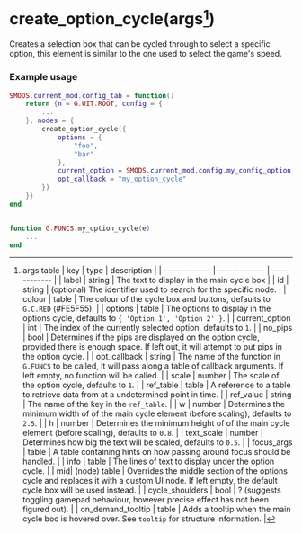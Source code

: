 # create_option_cycle(args[^1])
Creates a selection box that can be cycled through to select a specific option, this element is similar to the one used to select the game's speed.

### Example usage
```lua
SMODS.current_mod.config_tab = function()
    return {n = G.UIT.ROOT, config = {
        ...
    }, nodes = {
        create_option_cycle({
            options = {
                "foo",
                "bar"
            },
            current_option = SMODS.current_mod.config.my_config_option,
            opt_callback = "my_option_cycle"
        })
    }}
end


function G.FUNCS.my_option_cycle(e)
    ...
end
```
[^1]: args table
    | key  | type | description |
    | ------------- | ------------- | ------------- |
    | label | string | The text to display in the main cycle box |
    | id | string | (optional) The identifier used to search for the specific node. |
    | colour  | table  | The colour of the cycle box and buttons, defaults to `G.C.RED` (#FE5F55). |
    | options | table | The options to display in the options cycle, defaults to `{ 'Option 1', 'Option 2' }`. |
    | current_option | int | The index of the currently selected option, defaults to `1`.  |
    | no_pips | bool | Determines if the pips are displayed on the option cycle, provided there is enough space. If left out, it will attempt to put pips in the option cycle. |
    | opt_callback | string | The name of the function in `G.FUNCS` to be called, it will pass along a table of callback arguments[^2]. If left empty, no function will be called. |
    | scale | number | The scale of the option cycle, defaults to `1`. |
    | ref_table | table | A reference to a table to retrieve data from at a undetermined point in time. |
    | ref_value | string | The name of the key in the `ref_table`. |
    | w | number | Determines the minimum width of of the main cycle element (before scaling), defaults to `2.5`. |
    | h | number | Determines the minimum height of of the main cycle element (before scaling), defaults to `0.8`. |
    | text_scale | number | Determines how big the text will be scaled, defaults to `0.5`. |
    | focus_args | table | A table containing hints on how passing around focus should be handled. |
    | info | table | The lines of text to display under the option cycle. |
    | mid| (node) table | Overrides the middle section of the options cycle and replaces it with a custom UI node. If left empty, the default cycle box will be used instead. |
    | cycle_shoulders | bool | ?  (suggests toggling gamepad behaviour, however precise effect has not been figured out). |
    | on_demand_tooltip | table | Adds a tooltip when the main cycle boc is hovered over. See `tooltip` for structure information. |

[^2]: callback argument table
    | key  | type | description |
    | ------------- | ------------- | ------------- |
    | from_val | string | The value of the previously selected option. |
    | to_val | string | The value of the selected option. |
    | from_key | int | The index of the previously selected option. |
    | to_key | int | The index of the selected option. |
    | cycle_config | table | The reference table containing the node information of the option cycle that invoked the callback. |